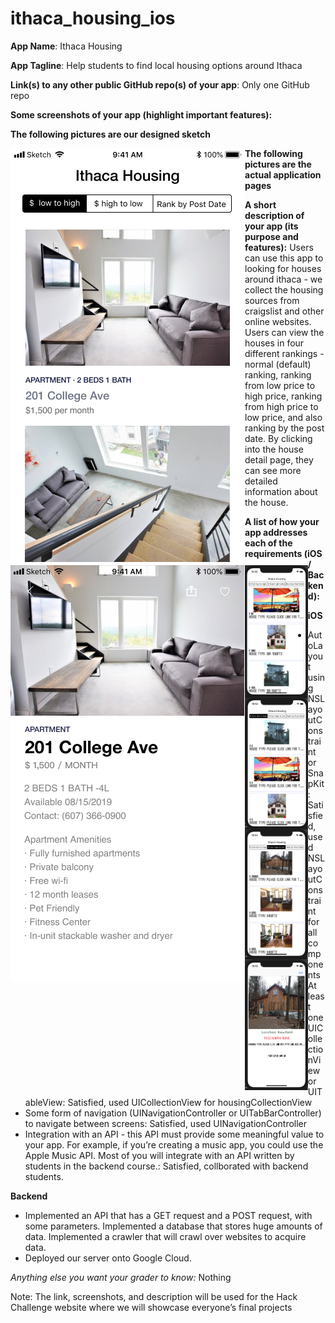 # ithaca_housing_ios

<b>App Name</b>: Ithaca Housing

<b>App Tagline</b>: Help students to find local housing options around Ithaca

<b>Link(s) to any other public GitHub repo(s) of your app</b>: Only one GitHub repo

<div>
  <b>Some screenshots of your app (highlight important features):</b>

**The following pictures are our designed sketch**

<div>

<img src="homepageithaca_housing_1.jpg" align="left">
<img src="iPhone8detail.jpg" align="left">

</div>
<div>
  
  </div>

**The following pictures are the actual application pages**

<div>
<img src="1.jpg" align="left" height="20%" width="20%" > <img src="2.jpg" align="left" height="20%" width="20%" > <img src="3.jpg" align="left" height="20%" width="20%" > <img src="4.jpg" align="left" height="20%" width="20%" >
</div>

</div>
<div>
  
  </div>

<div>
  <b>A short description of your app (its purpose and features):</b> Users can use this app to looking for houses around ithaca - we collect the housing sources from craigslist and other online websites. Users can view the houses in four different rankings - normal (default) ranking, ranking from low price to high price, ranking from high price to low price, and also ranking by the post date. By clicking into the house detail page, they can see more detailed information about the house.

 <b>A list of how your app addresses each of the requirements (iOS / Backend):</b> 

<b>iOS</b>
- AutoLayout using NSLayoutConstraint or SnapKit: Satisfied, used NSLayoutConstraint for all components
- At least one UICollectionView or UITableView: Satisfied, used UICollectionView for housingCollectionView
- Some form of navigation (UINavigationController or UITabBarController) to navigate between screens: Satisfied, used UINavigationController
- Integration with an API - this API must provide some meaningful value to your app. For example, if you’re creating a music app, you could use the Apple Music API. Most of you will integrate with an API written by students in the backend course.: Satisfied, collborated with backend students.

<b>Backend</b>
- Implemented an API that has a GET request and a POST request, with some parameters. Implemented a database that stores huge amounts of data. Implemented a crawler that will crawl over websites to acquire data.
- Deployed our server onto Google Cloud.

<i>Anything else you want your grader to know:</i> Nothing

Note: The link, screenshots, and description will be used for the Hack Challenge website where we will showcase everyone’s final projects

</div>
